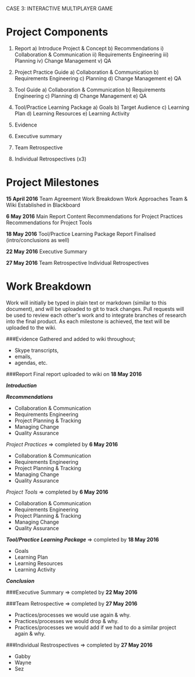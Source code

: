 
CASE 3: INTERACTIVE MULTIPLAYER GAME

Project Components
==================
1. Report 
    a) Introduce Project & Concept
    b) Recommendations
        i) Collaboration & Communication
        ii) Requirements Engineering
        iii) Planning
        iv) Change Management
        v) QA

2. Project Practice Guide
    a) Collaboration & Communication
    b) Requirements Engineering
    c) Planning
    d) Change Management
    e) QA
3. Tool Guide
    a) Collaboration & Communication
    b) Requirements Engineering
    c) Planning
    d) Change Management
    e) QA

4. Tool/Practice Learning Package
    a) Goals
    b) Target Audience
    c) Learning Plan
    d) Learning Resources
    e) Learning Activity
5. Evidence
6. Executive summary
7. Team Retrospective
8. Individual Retrospectives (x3)

Project Milestones
==================

**15 April 2016**
Team Agreement
Work Breakdown
Work Approaches
Team & Wiki Established in Blackboard

**6 May 2016**
Main Report Content
Recommendations for Project Practices
Recommendations for Project Tools

**18 May 2016**
Tool/Practice Learning Package
Report Finalised (intro/conclusions as well)

**22 May 2016**
Executive Summary

**27 May 2016**
Team Retrospective
Individual Retrospectives 


Work Breakdown
==============

Work will initially be typed in plain text or markdown (similar to this document), and will be uploaded to git to track changes.
Pull requests will be used to review each other's work and to integrate branches of research into the final product. As each milestone is achieved, the text will be uploaded to the wiki.

###Evidence
Gathered and added to wiki throughout; 
 * Skype transcripts,
 * emails, 
 * agendas, etc.

###Report
Final report uploaded to wiki on **18 May 2016**

**_Introduction_**

**_Recommendations_**

   * Collaboration & Communication
   * Requirements Engineering
   * Project Planning & Tracking
   * Managing Change
   * Quality Assurance

_Project Practices_
=> completed by **6 May 2016**
   * Collaboration & Communication
   * Requirements Engineering
   * Project Planning & Tracking
   * Managing Change
   * Quality Assurance

_Project Tools_
=> completed by **6 May 2016**
   * Collaboration & Communication
   * Requirements Engineering
   * Project Planning & Tracking
   * Managing Change
   * Quality Assurance

**_Tool/Practice Learning Package_**
=> completed by **18 May 2016**
  * Goals
  * Learning Plan
  * Learning Resources
  * Learning Activity

**_Conclusion_**

###Executive Summary
 => completed by **22 May 2016**

###Team Retrospective
 => completed by **27 May 2016**
  * Practices/processes we would use again & why.
  * Practices/processes we would drop & why.
  * Practices/processes we would add if we had to do a similar project again & why.

###Individual Restrospectives
 => completed by **27 May 2016**
 * Gabby
 * Wayne
 * Sez


